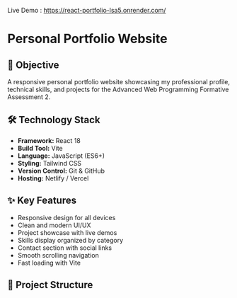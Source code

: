 Live Demo : https://react-portfolio-lsa5.onrender.com/

# Personal Portfolio Website

## 🎯 Objective
A responsive personal portfolio website showcasing my professional profile, technical skills, and projects for the Advanced Web Programming Formative Assessment 2.

## 🛠 Technology Stack
- **Framework:** React 18
- **Build Tool:** Vite
- **Language:** JavaScript (ES6+)
- **Styling:** Tailwind CSS
- **Version Control:** Git & GitHub
- **Hosting:** Netlify / Vercel

## ✨ Key Features
- Responsive design for all devices
- Clean and modern UI/UX
- Project showcase with live demos
- Skills display organized by category
- Contact section with social links
- Smooth scrolling navigation
- Fast loading with Vite

## 📁 Project Structure
